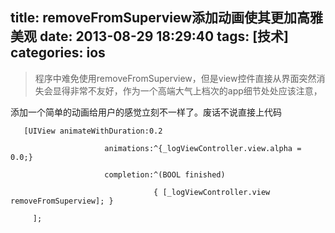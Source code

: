 title: removeFromSuperview添加动画使其更加高雅美观
date: 2013-08-29 18:29:40
tags: [技术]
categories: ios
---
>程序中难免使用removeFromSuperview，但是view控件直接从界面突然消失会显得非常不友好，作为一个高端大气上档次的app细节处处应该注意，
<!-- more -->
添加一个简单的动画给用户的感觉立刻不一样了。废话不说直接上代码
```
   [UIView animateWithDuration:0.2

                     animations:^{_logViewController.view.alpha = 0.0;}

                     completion:^(BOOL finished)

                                { [_logViewController.view removeFromSuperview]; }

     ];



```
